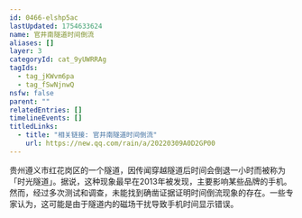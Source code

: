 ```yaml
---
id: 0466-elshp5ac
lastUpdated: 1754633624
name: 官井南隧道时间倒流
aliases: []
layer: 3
categoryId: cat_9yUWRRAg
tagIds:
  - tag_jKWvm6pa
  - tag_fSwNjnwQ
nsfw: false
parent: ""
relatedEntries: []
timelineEvents: []
titledLinks:
  - title: "相关链接: 官井南隧道时间倒流"
    url: https://new.qq.com/rain/a/20220309A0D2GP00
---
```


贵州遵义市红花岗区的一个隧道，因传闻穿越隧道后时间会倒退一小时而被称为「时光隧道」。据说，这种现象最早在2013年被发现，主要影响某些品牌的手机。 然而，经过多次测试和调查，未能找到确凿证据证明时间倒流现象的存在。一些专家认为，这可能是由于隧道内的磁场干扰导致手机时间显示错误。